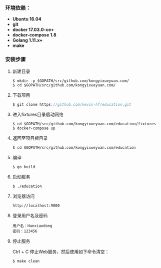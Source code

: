 ### 环境依赖：

- **Ubuntu 16.04**
- **git**
- **docker 17.03.0-ce+**
- **docker-compose 1.8**
- **Golang 1.11.x+**
- **make**

### 安装步骤

1. 新建目录

   ```shell
   $ mkdir -p $GOPATH/src/github.com/kongyixueyuan.com/
   $ cd $GOPATH/src/github.com/kongyixueyuan.com/
   ```

2. 下载项目

   ```go
   $ git clone https://github.com/kevin-hf/education.git
   ```

3. 进入fixtures目录启动网络

   ```shell
   $ cd $GOPATH/src/github.com/kongyixueyuan.com/education/fixtures
   $ docker-compose up
   ```

4. 返回至项目根目录

   ```shell
   $ cd $GOPATH/src/github.com/kongyixueyuan.com/education
   ```

5. 编译

   ```shell
   $ go build
   ```

6. 启动服务

   ```shell
   $ ./education
   ```

7. 浏览器访问

   ```url
   http://localhost:9000
   ```

8. 登录用户名及密码

   ```
   用户名：Hanxiaodong
   密码：123456
   ```

9. 停止服务

   Ctrl + C 停止Web服务，然后使用如下命令清空：

   ```shell
   $ make clean
   ```

   ​